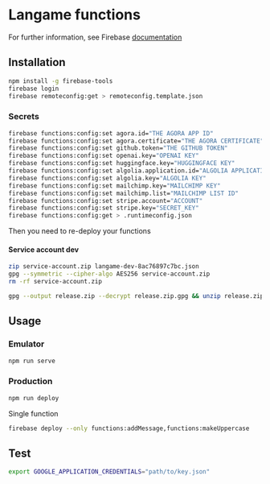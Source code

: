 # Langame functions

For further information, see Firebase [documentation](https://firebase.google.com/docs/functions)

## Installation

```bash
npm install -g firebase-tools
firebase login
firebase remoteconfig:get > remoteconfig.template.json
```

### Secrets

```bash
firebase functions:config:set agora.id="THE AGORA APP ID"
firebase functions:config:set agora.certificate="THE AGORA CERTIFICATE"
firebase functions:config:set github.token="THE GITHUB TOKEN"
firebase functions:config:set openai.key="OPENAI KEY"
firebase functions:config:set huggingface.key="HUGGINGFACE KEY"
firebase functions:config:set algolia.application.id="ALGOLIA APPLICATION ID"
firebase functions:config:set algolia.key="ALGOLIA KEY"
firebase functions:config:set mailchimp.key="MAILCHIMP KEY"
firebase functions:config:set mailchimp.list="MAILCHIMP LIST ID"
firebase functions:config:set stripe.account="ACCOUNT"
firebase functions:config:set stripe.key="SECRET_KEY"
firebase functions:config:get > .runtimeconfig.json
```

Then you need to re-deploy your functions

#### Service account dev


```bash
zip service-account.zip langame-dev-8ac76897c7bc.json
gpg --symmetric --cipher-algo AES256 service-account.zip
rm -rf service-account.zip
```


```bash
gpg --output release.zip --decrypt release.zip.gpg && unzip release.zip && rm -rf release.zip
```



## Usage

### Emulator

```bash
npm run serve
```

### Production

```bash
npm run deploy
```

Single function
````bash
firebase deploy --only functions:addMessage,functions:makeUppercase
````

## Test

```bash
export GOOGLE_APPLICATION_CREDENTIALS="path/to/key.json"
```

